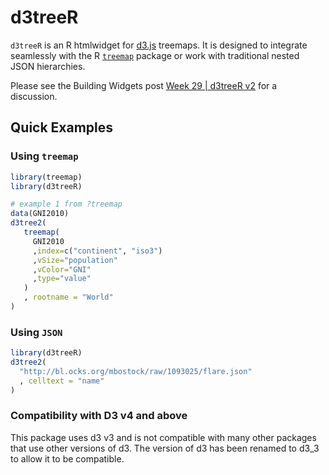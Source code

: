 # d3treeR

`d3treeR` is an R htmlwidget for [d3.js](http://d3js.org) treemaps.  It is designed to integrate seamlessly with the R [`treemap`](https://github.com/mtennekes/treemap) package or work with traditional nested JSON hierarchies.

Please see the Building Widgets post [Week 29 | d3treeR v2](http://www.buildingwidgets.com/blog/2015/7/22/week-29-d3treer-v2) for a discussion.

## Quick Examples

### Using `treemap`

```r
library(treemap)
library(d3treeR)

# example 1 from ?treemap
data(GNI2010)
d3tree2(
   treemap(
     GNI2010
     ,index=c("continent", "iso3")
     ,vSize="population"
     ,vColor="GNI"
     ,type="value"
   )
   , rootname = "World"
)
```

### Using `JSON`

```r
library(d3treeR)
d3tree2(
  "http://bl.ocks.org/mbostock/raw/1093025/flare.json"
  , celltext = "name"
)
```

### Compatibility with D3 v4 and above

This package uses d3 v3 and is not compatible with many other packages that use other versions of d3.
The version of d3 has been renamed to d3_3 to allow it to be compatible.
